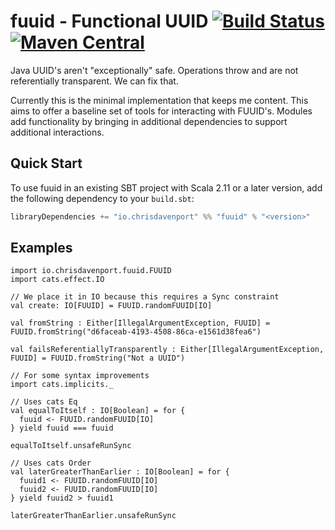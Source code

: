 
# fuuid - Functional UUID [![Build Status](https://travis-ci.com/ChristopherDavenport/fuuid.svg?branch=master)](https://travis-ci.com/ChristopherDavenport/fuuid) [![Maven Central](https://maven-badges.herokuapp.com/maven-central/io.chrisdavenport/fuuid_2.12/badge.svg)](https://maven-badges.herokuapp.com/maven-central/io.chrisdavenport/fuuid_2.12)

Java UUID's aren't "exceptionally" safe. Operations throw and are not
referentially transparent. We can fix that.

Currently this is the minimal implementation that keeps me content. This aims to offer a baseline
set of tools for interacting with FUUID's. Modules add functionality by bringing in additional
dependencies to support additional interactions.

## Quick Start

To use fuuid in an existing SBT project with Scala 2.11 or a later version, add the following dependency to your
`build.sbt`:

```scala
libraryDependencies += "io.chrisdavenport" %% "fuuid" % "<version>"
```

## Examples

```tut:book
import io.chrisdavenport.fuuid.FUUID
import cats.effect.IO

// We place it in IO because this requires a Sync constraint
val create: IO[FUUID] = FUUID.randomFUUID[IO]

val fromString : Either[IllegalArgumentException, FUUID] = FUUID.fromString("d6faceab-4193-4508-86ca-e1561d38fea6")

val failsReferentiallyTransparently : Either[IllegalArgumentException, FUUID] = FUUID.fromString("Not a UUID")

// For some syntax improvements
import cats.implicits._

// Uses cats Eq
val equalToItself : IO[Boolean] = for {
  fuuid <- FUUID.randomFUUID[IO]
} yield fuuid === fuuid

equalToItself.unsafeRunSync

// Uses cats Order
val laterGreaterThanEarlier : IO[Boolean] = for {
  fuuid1 <- FUUID.randomFUUID[IO]
  fuuid2 <- FUUID.randomFUUID[IO]
} yield fuuid2 > fuuid1

laterGreaterThanEarlier.unsafeRunSync
```
